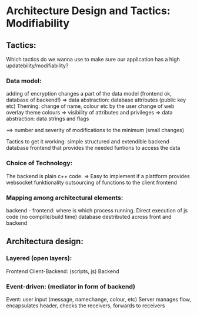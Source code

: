 # Architecture Design and Tactics: Modifiability

## Tactics:

Which tactics do we wanna use to make sure our application has a high updatebility/modifiability?



### Data model:
adding of encryption changes a part of the data model (frontend ok, database of backend!)
=> data abstraction: database attributes (public key etc)
Theming:
change of name, colour etc by the user
change of web overlay theme colours
=> visibility of attributes and privileges
=> data abstraction: data strings and flags

==> number and severity of modifications to the minimum (small changes)

Tactics to get it working: 
simple structured and extendible backend database
frontend that provides the needed funtions to access the data

### Choice of Technology:
The backend is plain c++ code. 
=> Easy to implement if a plattform provides websocket funktionality
outsourcing of functions to the client frontend

### Mapping among architectural elements:
backend - frontend: where is which process running. Direct execution of js code (no compille/build time)
database destributed across front and backend


## Architectura design:
### Layered (open layers):
Frontend
Client-Backend: (scripts, js)
Backend

### Event-driven: (mediator in form of backend)
Event: user input (message, namechange, colour, etc)
Server manages flow, encapsulates header, checks the receivers, forwards to receivers 
